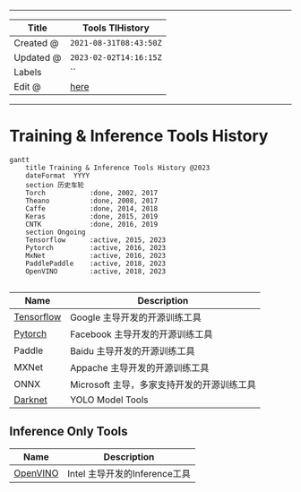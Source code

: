 -----

| Title     | Tools TIHistory                                     |
| --------- | --------------------------------------------------- |
| Created @ | `2021-08-31T08:43:50Z`                              |
| Updated @ | `2023-02-02T14:16:15Z`                              |
| Labels    | \`\`                                                |
| Edit @    | [here](https://github.com/junxnone/aiwiki/issues/5) |

-----

# Training & Inference Tools History

``` mermaid
gantt
    title Training & Inference Tools History @2023
    dateFormat  YYYY
    section 历史车轮
    Torch           :done, 2002, 2017
    Theano          :done, 2008, 2017
    Caffe           :done, 2014, 2018
    Keras           :done, 2015, 2019
    CNTK            :done, 2016, 2019
    section Ongoing
    Tensorflow      :active, 2015, 2023
    Pytorch         :active, 2016, 2023
    MxNet           :active, 2016, 2023
    PaddlePaddle    :active, 2018, 2023
    OpenVINO        :active, 2018, 2023
    
```

| Name                      | Description                |
| ------------------------- | -------------------------- |
| [Tensorflow](/Tensorflow) | Google 主导开发的开源训练工具         |
| [Pytorch](/Pytorch)       | Facebook 主导开发的开源训练工具       |
| Paddle                    | Baidu 主导开发的开源训练工具          |
| MXNet                     | Appache 主导开发的开源训练工具        |
| ONNX                      | Microsoft 主导，多家支持开发的开源训练工具 |
| [Darknet](/Darknet)       | YOLO Model Tools           |

## Inference Only Tools

| Name                  | Description            |
| --------------------- | ---------------------- |
| [OpenVINO](/OpenVINO) | Intel 主导开发的Inference工具 |
